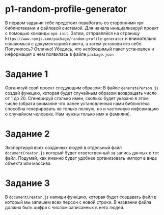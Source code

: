 # p1-random-profile-generator

В первом задании тебе предстоит поработать со сторонними `npm` библиотеками и файловой системой.
Для начала инициализируй проект с помощью команды `npm init`.
Затем, отправляйся на страницу `https://www.npmjs.com/package/random-profile-generator` и внимательно ознакомься с документацией пакета, а затем установи его себе. Получилось? Отлично! Убедись, что необходимый пакет установлен и информация о нем появилась в файле `package.json`

# Задание 1
Организуй свой проект следующим образом:
В файле `generatePerson.js` создай функцию, которая будет случайным образом возвращать число от 1 до 20. Сгенерируй столько имен, сколько будет указано в этом числе (обрати внимание что ранее установленная нами библиотека способна генерировать не только
полную, но и частичную информацию о случайном человеке. Нам нужны только имя и фамилия).

# Задание 2
Экспортируй всех созданных людей в отдельный файл `documentCreator.js` который будет ответственный за запись данных в `txt` файл. Подумай, как именно будет удобнее организовать импорт в виде объекта или массива.

# Задание 3
В `documentCreator.js` напиши функцию, которая будет создавать файл в который мы запишем всех персон с новой строки. В названии файла должна быть цифра с числом записанных в него людей.
